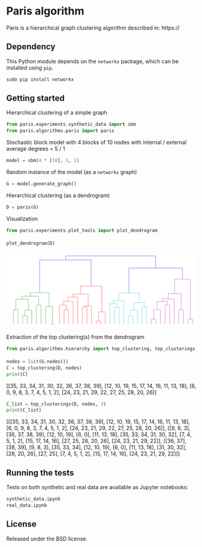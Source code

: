 # Paris algorithm

Paris is a hierarchical graph clustering algorithm described in: 
https://

## Dependency

This Python module depends on the `networkx` package,
which can be installed using `pip`.

```python
sudo pip install networkx
```

## Getting started

Hierarchical clustering of a simple graph

```python
from paris.experiments.synthetic_data import sbm
from paris.algorithms.paris import paris
```

Stochastic block model with 4 blocks of 10 nodes with internal / external average degrees = 5 / 1

```python
model = sbm(4 * [10], 5, 1)
```

Random instance of the model (as a `networkx` graph)

```python
G = model.generate_graph()
```
Hierarchical clustering (as a dendrogram)

```python
D = paris(G)
```

Visualization

```python
from paris.experiments.plot_tools import plot_dendrogram

plot_dendrogram(D)
```

![Alt text](images/dendrogram.png)

Extraction of the top clustering(s) from the dendrogram


```python
from paris.algorithms.hierarchy import top_clustering, top_clusterings

nodes = list(G.nodes())
C = top_clustering(D, nodes)
print(C)
```

[[35, 33, 34, 31, 30, 32, 36, 37, 38, 39],
[12, 10, 19, 15, 17, 14, 16, 11, 13, 18],
[6, 0, 9, 8, 3, 7, 4, 5, 1, 2],
[24, 23, 21, 29, 22, 27, 25, 28, 20, 26]]

```python
C_list = top_clusterings(D, nodes, 3)
print(C_list)
```

[[[35, 33, 34, 31, 30, 32, 36, 37, 38, 39],
[12, 10, 19, 15, 17, 14, 16, 11, 13, 18],
[6, 0, 9, 8, 3, 7, 4, 5, 1, 2],
[24, 23, 21, 29, 22, 27, 25, 28, 20, 26]], [[9, 8, 3],
[36, 37, 38, 39], [12, 10, 19], [6, 0], [11, 13, 18],
[35, 33, 34, 31, 30, 32], [7, 4, 5, 1, 2], [15, 17, 14, 16],
[27, 25, 28, 20, 26], [24, 23, 21, 29, 22]], [[36, 37], [38, 39],
[9, 8, 3], [35, 33, 34], [12, 10, 19], [6, 0], [11, 13, 18],
[31, 30, 32], [28, 20, 26], [27, 25], [7, 4, 5, 1, 2],
[15, 17, 14, 16], [24, 23, 21, 29, 22]]]



## Running the tests

Tests on both synthetic and real data are available as Jupyter notebooks:

```python
synthetic_data.ipynb
real_data.ipynb
```
  
## License


Released under the BSD license.

